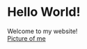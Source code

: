 # Hello World!
Welcome to my website!  
[Picture of me](walker-stephens.github.io/formal_picture.jpg?raw=true)
